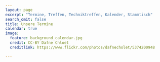 ```yaml
---
layout: page
excerpt: "Termine, Treffen, Techniktreffen, Kalender, Stammtisch"
search_omit: false
title: Unsere Termine
calendar: true
image:
  feature: background_calendar.jpg
  credit: CC-BY Dafne Chloet
  creditlink: https://www.flickr.com/photos/dafnecholet/5374200948

---
```


<div class="monthly" id="mycalendar"></div>



